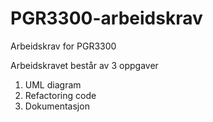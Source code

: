 # PGR3300-arbeidskrav
Arbeidskrav for PGR3300

Arbeidskravet består av 3 oppgaver 
1) UML diagram 
2) Refactoring code 
3) Dokumentasjon 
